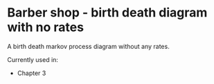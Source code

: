 # Barber shop - birth death diagram with no rates

A birth death markov process diagram without any rates.


Currently used in:

- Chapter 3
